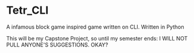 # Tetr_CLI
A infamous block game inspired game written on CLI. Written in Python


This will be my Capstone Project, so until my semester ends: I WILL NOT PULL ANYONE'S SUGGESTIONS. OKAY?
